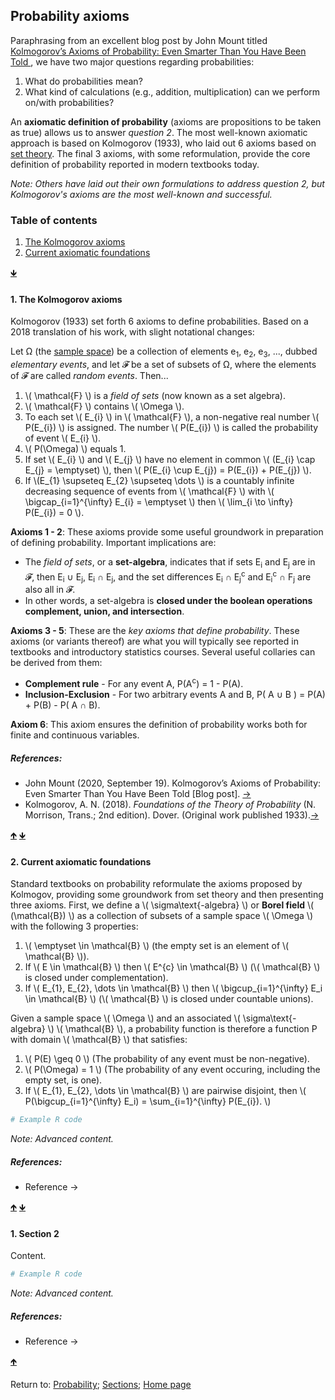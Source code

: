 <script src="https://cdn.mathjax.org/mathjax/latest/MathJax.js?config=TeX-AMS-MML_HTMLorMML" type="text/javascript"></script>
## Probability axioms

Paraphrasing from an excellent blog post by John Mount titled [Kolmogorov’s Axioms of Probability: Even Smarter Than You Have Been Told ](https://win-vector.com/2020/09/19/kolmogorovs-axioms-of-probability-even-smarter-than-you-have-been-told), we have two major questions regarding probabilities:

1. What do probabilities mean?
2. What kind of calculations (e.g., addition, multiplication) can we perform on/with probabilities?

An **axiomatic definition of probability** (axioms are propositions to be taken as true) allows us to answer *question 2*. The most well-known axiomatic approach is based on Kolmogorov (1933), who laid out 6 axioms based on [set theory](C01_P001_Set_theory.md). The final 3 axioms, with some reformulation, provide the core definition of probability reported in modern textbooks today.

*Note: Others have laid out their own formulations to address question 2, but Kolmogorov's axioms are the most well-known and successful.*

<a name="TOC"></a>
### Table of contents
1. <a href="#S01">The Kolmogorov axioms</a>
2. <a href="#S02">Current axiomatic foundations</a>

<a href="#END">&#129147;</a>

<a name="S01"></a>
#### 1. The Kolmogorov axioms

Kolmogorov (1933) set forth 6 axioms to define probabilities. Based on a 2018 translation of his work, with slight notational changes:

Let &Omega; (the <a href="https://rettopnivek.github.io/Tutorials_for_statistics/docs/C01_P001_Set_theory.html#S01">sample space</a>) be a collection of elements e<sub>1</sub>, e<sub>2</sub>, e<sub>3</sub>, ..., dubbed *elementary events*, and let &#120021; be a set of subsets of &Omega;, where the elements of &#120021; are called *random events*. Then...

1. \\( \mathcal{F} \\) is a *field of sets* (now known as a set algebra).
2. \\( \mathcal{F} \\) contains \\( \Omega \\).
3. To each set \\( E_{i} \\) in \\( \mathcal{F} \\), a non-negative real number \\( P(E_{i}) \\) is assigned. The number \\( P(E_{i}) \\) is called the probability of event \\( E_{i} \\).
4. \\( P(\Omega) \\) equals 1.
5. If set \\( E_{i} \\) and \\( E_{j} \\) have no element in common \\( (E_{i} \cap E_{j} = \emptyset) \\), then \\( P(E_{i} \cup E_{j}) = P(E_{i}) + P(E_{j}) \\).
6. If \\(E_{1} \supseteq E_{2} \supseteq \dots \\) is a countably infinite decreasing sequence of events from \\( \mathcal{F} \\) with \\( \bigcap_{i=1}^{\infty} E_{i} = \emptyset \\) then \\( \lim_{i \to \infty} P(E_{i}) = 0 \\).

**Axioms 1 - 2**: These axioms provide some useful groundwork in preparation of defining probability. Important implications are:

- The *field of sets*, or a **set-algebra**, indicates that if sets E<sub>i</sub> and E<sub>j</sub> are in &#120021;, then E<sub>i</sub> &cup; E<sub>j</sub>, E<sub>i</sub> &cap; E<sub>j</sub>, and the set differences E<sub>i</sub> &cap; E<sub>j</sub><sup>c</sup> and E<sub>i</sub><sup>c</sup> &cap; F<sub>j</sub> are also all in &#120021;.
- In other words, a set-algebra is **closed under the boolean operations complement, union, and intersection**.

**Axioms 3 - 5**: These are the *key axioms that define probability*. These axioms (or variants thereof) are what you will typically see reported in textbooks and introductory statistics courses. Several useful collaries can be derived from them:

- **Complement rule** - For any event A, P(A<sup>c</sup>) = 1 - P(A).
- **Inclusion-Exclusion** - For two arbitrary events A and B, P( A &cup; B ) = P(A) + P(B) - P( A &cap; B).

**Axiom 6**: This axiom ensures the definition of probability works both for finite and continuous variables.

##### References:

* John Mount (2020, September 19). Kolmogorov’s Axioms of Probability: Even Smarter Than You Have Been Told [Blog post]. [&rarr;](https://win-vector.com/2020/09/19/kolmogorovs-axioms-of-probability-even-smarter-than-you-have-been-told)
* Kolmogorov, A. N. (2018). *Foundations of the Theory of Probability* (N. Morrison, Trans.; 2nd edition). Dover. (Original work published 1933).[&rarr;](https://store.doverpublications.com/0486821595.html)

<a href="#TOC">&#129145;</a> <a href="#END">&#129147;</a>

<a name="S02"></a>
#### 2. Current axiomatic foundations

Standard textbooks on probability reformulate the axioms proposed by Kolmogov, providing some groundwork from set theory and then presenting three axioms. First, we define a \\( \sigma\text{-algebra} \\) or **Borel field** \\( (\mathcal{B}) \\) as a collection of subsets of a sample space \\( \Omega \\) with the following 3 properties:
 
1. \\( \emptyset \in \mathcal{B} \\) (the empty set is an element of \\( \mathcal{B} \\)).
2. If \\( E \in \mathcal{B} \\) then \\( E^{c} \in \mathcal{B} \\) (\\( \mathcal{B} \\) is closed under complementation).
3. If \\( E_{1}, E_{2}, \dots \in \mathcal{B} \\) then \\( \bigcup_{i=1}^{\infty} E_i \in \mathcal{B} \\) (\\( \mathcal{B} \\) is closed under countable unions).

Given a sample space \\( \Omega \\) and an associated \\( \sigma\text{-algebra} \\) \\( \mathcal{B} \\), a probability function is therefore a function P with domain \\( \mathcal{B} \\) that satisfies:

1. \\( P(E) \geq 0 \\) (The probability of any event must be non-negative).
2. \\( P(\Omega) = 1 \\) (The probability of any event occuring, including the empty set, is one).
3. If \\( E_{1}, E_{2}, \dots \in \mathcal{B} \\) are pairwise disjoint, then \\( P(\bigcup_{i=1}^{\infty} E_i) = \sum_{i=1}^{\infty} P(E_{i}). \\)

```R
# Example R code
```

*Note: Advanced content.*

##### References:

* Reference &rarr;

<a href="#TOC">&#129145;</a> <a href="#END">&#129147;</a>

<a name="S02"></a>
#### 1. Section 2

Content.

```R
# Example R code
```

*Note: Advanced content.*

##### References:

* Reference &rarr;

<a href="#TOC">&#129145;</a>

<a name="END"></a>
Return to:
[Probability](C01_P000_Probability.md);
[Sections](C00_P002_Chapters.md);
[Home page](https://rettopnivek.github.io/Tutorials_for_statistics/)
